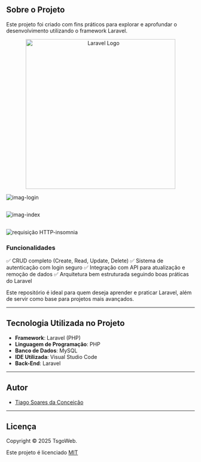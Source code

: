## Sobre o Projeto
Este projeto foi criado com fins práticos para explorar e aprofundar o desenvolvimento utilizando o framework Laravel. 

<p align="center">
  <a href="https://laravel.com" target="_blank">
    <img src="https://raw.githubusercontent.com/laravel/art/master/logo-lockup/5%20SVG/2%20CMYK/1%20Full%20Color/laravel-logolockup-cmyk-red.svg" width="400" alt="Laravel Logo">
  </a>
</p>



![imag-login](https://github.com/user-attachments/assets/bcd3cb59-ac41-4cb6-90f5-ab5a27fa380d)

##

![imag-index](https://github.com/user-attachments/assets/878c14df-9759-4c14-aca8-c6e191174462)

##

![requisição HTTP-insomnia](https://github.com/user-attachments/assets/9c27350a-3d7b-40f9-92e8-da2f007dc12e)


### Funcionalidades

✅ CRUD completo (Create, Read, Update, Delete)
✅ Sistema de autenticação com login seguro
✅ Integração com API para atualização e remoção de dados
✅ Arquitetura bem estruturada seguindo boas práticas do Laravel  

Este repositório é ideal para quem deseja aprender e praticar Laravel, além de servir como base para projetos mais avançados.  

---

## Tecnologia Utilizada no Projeto

- **Framework**: Laravel (PHP)  
- **Linguagem de Programação**: PHP  
- **Banco de Dados**: MySQL  
- **IDE Utilizada**: Visual Studio Code  
- **Back-End**: Laravel

---

## Autor

- [Tiago Soares da Conceição](https://www.linkedin.com/in/tsgo27/)


---

## Licença
Copyright © 2025 TsgoWeb.

Este projeto é licenciado [MIT](https://choosealicense.com/licenses/mit/)
